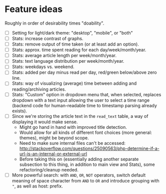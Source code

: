 # Feature ideas

Roughly in order of desirability times "doability".

- [ ] Setting for light/dark theme: "desktop", "mobile", or "both"
- [ ] Stats: increase contrast of graphs.
- [ ] Stats: remove output of time taken (or at least add an option).
- [ ] Stats: approx. time spent reading for each day/week/month/year.
- [ ] Stats: average article length per week/month/year.
- [ ] Stats: text language distribution per week/month/year.
- [ ] Stats: weekdays vs. weekend.
- [ ] Stats: added per day minus read per day, red/green below/above zero line.
- [ ] Stats: way of visualizing (average) time between adding and reading/archiving articles.
- [ ] Stats: "Custom" option in dropdown menu that, when selected, replaces dropdown with a text input allowing the user to select a time range (backend code for human-readable time to timestamp parsing already exists).
- [ ] Since we're storing the article text in the `read_text` table, a way of displaying it would make sense.
    - Might go hand in hand with improved title detection.
    - Would allow for all kinds of different font choices (more general: themes), might be beyond scope.
    - Need to make sure internal files can't be accessed: http://stackoverflow.com/questions/25090563/php-determine-if-a-url-is-an-internal-or-external-url
    - Before taking this on (essentially adding another separate subsection to this thing, in addition to main view and Stats), some refactoring/cleanup needed.
- [ ] More powerful search: with `AND`, `OR`, `NOT` operators, switch default meaning of space character from `AND` to `OR` and introduce grouping with `"`, as well as host: prefix.
